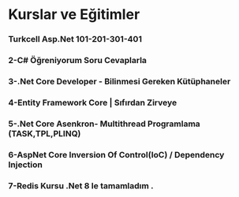 # Kurslar ve Eğitimler


### Turkcell Asp.Net 101-201-301-401
### 2-C# Öğreniyorum Soru Cevaplarla
### 3-.Net Core Developer - Bilinmesi Gereken Kütüphaneler
### 4-Entity Framework Core | Sıfırdan Zirveye
### 5-.Net Core Asenkron- Multithread Programlama (TASK,TPL,PLINQ)
### 6-AspNet Core Inversion Of Control(IoC) / Dependency Injection
### 7-Redis Kursu  .Net 8 le tamamladım .




